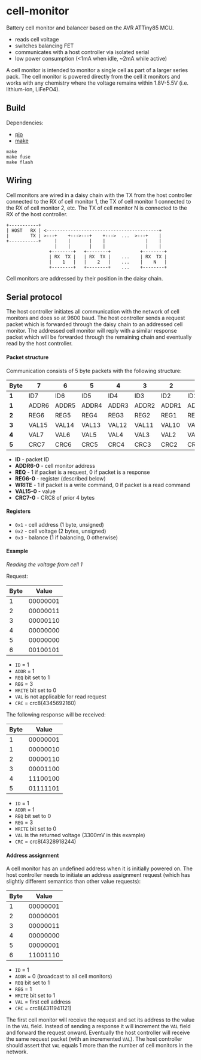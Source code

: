 # cell-monitor

Battery cell monitor and balancer based on the AVR ATTiny85 MCU.

* reads cell voltage
* switches balancing FET
* communicates with a host controller via isolated serial
* low power consumption (<1mA when idle, ~2mA while active)

A cell monitor is intended to monitor a single cell as part of a larger series pack.
The cell monitor is powered directly from the cell it monitors and works with any chemistry
where the voltage remains within 1.8V-5.5V (i.e. lithium-ion, LiFePO4).

## Build

Dependencies:

* [pio](http://platformio.org)
* [make](https://www.gnu.org/software/make/)

```
make
make fuse
make flash
```

## Wiring

Cell monitors are wired in a daisy chain with the TX from the host controller connected to
the RX of cell monitor 1, the TX of cell monitor 1 connected to the RX of cell monitor 2, etc.
The TX of cell monitor N is connected to the RX of the host controller.

```
+-----------+
| HOST   RX | <------------------------------------------+
|        TX | >---+    +--->---+    +--->  ...  >---+    |
+-----------+     |    |       |    |               |    |
                  |    |       |    |               |    |
                +--------+   +--------+           +--------+
                | RX  TX |   | RX  TX |    ...    | RX  TX |
                |    1   |   |    2   |    ...    |    N   |
                +--------+   +--------+    ...    +--------+
```

Cell monitors are addressed by their position in the daisy chain.

## Serial protocol

The host controller initiates all communication with the network of cell monitors and does so at 9600 baud.
The host controller sends a request packet which is forwarded through the daisy chain to an addressed cell
monitor.  The addressed cell monitor will reply with a similar response packet which will be forwarded through
the remaining chain and eventually read by the host controller.

#### Packet structure

Communication consists of 5 byte packets with the following structure:

| Byte  | 7     | 6     | 5     |    4  |    3  |    2  |    1  |     0 |
| ----- | ----- | ----- | ----- | ----- | ----- | ----- | ----- | ----- |
| **1** | ID7   | ID6   | ID5   | ID4   | ID3   | ID2   | ID1   | ID0   |
| **1** | ADDR6 | ADDR5 | ADDR4 | ADDR3 | ADDR2 | ADDR1 | ADDR0 | REQ   |
| **2** | REG6  | REG5  | REG4  | REG3  | REG2  | REG1  | REG0  | WRITE |
| **3** | VAL15 | VAL14 | VAL13 | VAL12 | VAL11 | VAL10 | VAL9  | VAL8  |
| **4** | VAL7  | VAL6  | VAL5  | VAL4  | VAL3  | VAL2  | VAL1  | VAL0  |
| **5** | CRC7  | CRC6  | CRC5  | CRC4  | CRC3  | CRC2  | CRC1  | CRC0  |

* **ID** - packet ID
* **ADDR6-0** - cell monitor address
* **REQ** - 1 if packet is a request, 0 if packet is a response
* **REG6-0** - register (described below)
* **WRITE** - 1 if packet is a write command, 0 if packet is a read command
* **VAL15-0** - value
* **CRC7-0** - CRC8 of prior 4 bytes

#### Registers

* `0x1` - cell address (1 byte, unsigned)
* `0x2` - cell voltage (2 bytes, unsigned)
* `0x3` - balance (1 if balancing, 0 otherwise)

#### Example

*Reading the voltage from cell 1*

Request:

| Byte | Value    |
| ---- | -------- |
| 1    | 00000001 |
| 2    | 00000011 |
| 3    | 00000110 |
| 4    | 00000000 |
| 5    | 00000000 |
| 6    | 00100101 |

* `ID` = 1
* `ADDR` = 1
* `REQ` bit set to 1
* `REG` = 3
* `WRITE` bit set to 0
* `VAL` is not applicable for read request
* `CRC` = crc8(4345692160)

The following response will be received:

| Byte | Value    |
| ---- | -------- |
| 1    | 00000001 |
| 1    | 00000010 |
| 2    | 00000110 |
| 3    | 00001100 |
| 4    | 11100100 |
| 5    | 01111101 |

* `ID` = 1
* `ADDR` = 1
* `REQ` bit set to 0
* `REG` = 3
* `WRITE` bit set to 0
* `VAL` is the returned voltage (3300mV in this example)
* `CRC` = crc8(4328918244)

#### Address assignment

A cell monitor has an undefined address when it is initially powered on.  The host controller
needs to initiate an address assignment request (which has slightly different semantics than
other value requests):

| Byte | Value    |
| ---- | -------- |
| 1    | 00000001 |
| 2    | 00000001 |
| 3    | 00000011 |
| 4    | 00000000 |
| 5    | 00000001 |
| 6    | 11001110 |

* `ID` = 1
* `ADDR` = 0 (broadcast to all cell monitors)
* `REQ` bit set to 1
* `REG` = 1
* `WRITE` bit set to 1
* `VAL` = first cell address
* `CRC` = crc8(4311941121)

The first cell monitor will receive the request and set its address to the value in the `VAL` field.
Instead of sending a response it will increment the `VAL` field and forward the request onward.
Eventually the host controller will receive the same request packet (with an incremented `VAL`).
The host controller should assert that `VAL` equals 1 more than the number of cell monitors in the
network.
